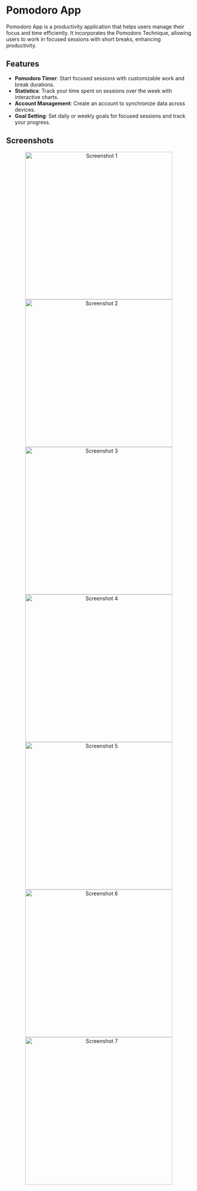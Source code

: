 # Pomodoro App

Pomodoro App is a productivity application that helps users manage their focus and time efficiently. It incorporates the Pomodoro Technique, allowing users to work in focused sessions with short breaks, enhancing productivity.

## Features

- **Pomodoro Timer**: Start focused sessions with customizable work and break durations.
- **Statistics**: Track your time spent on sessions over the week with interactive charts.
- **Account Management**: Create an account to synchronize data across devices.
- **Goal Setting**: Set daily or weekly goals for focused sessions and track your progress.

## Screenshots

<div align="center">
  <img src="Screenshots/Screenshot_1.jpg" width="400" alt="Screenshot 1">
  <img src="Screenshots/Screenshot_2.jpg" width="400" alt="Screenshot 2">
  <img src="Screenshots/Screenshot_3.jpg" width="400" alt="Screenshot 3">
  <img src="Screenshots/Screenshot_4.jpg" width="400" alt="Screenshot 4">
  <img src="Screenshots/Screenshot_5.jpg" width="400" alt="Screenshot 5">
  <img src="Screenshots/Screenshot_6.jpg" width="400" alt="Screenshot 6">
  <img src="Screenshots/Screenshot_7.jpg" width="400" alt="Screenshot 7">
</div>



